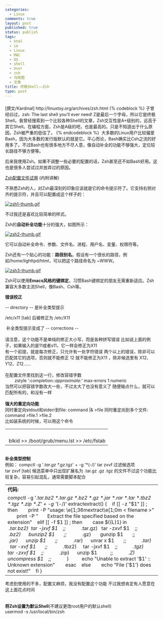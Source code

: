 ```yaml
--- 
categories: 
  - Linux
comments: true
layout: post
published: true
status: publish
tags: 
  - html
  - ie
  - Linux
  - MAC
  - OS
  - shell
  - User
  - zsh
  - 乌班图
  - 文章
title: 终极Shell——Zsh
type: post
---
```

<span style="line-height: 18px;"> </span>

 <h3></h3>[撰文/Kardinal] http://linuxtoy.org/archives/zsh.html
{% codeblock %}
子曾经曰过，zsh: The last shell you’ll ever need!  Z是最后一个字母，所以它是终极Shell。我曾经搜索到一个比较各种Shell的文章，Zsh交互性是A+级别的，远高于其它Shell。在编程方面，Zsh是A级的吧，也是最高的。只是不知道出于什么原因，Zsh被严重的低估了。
{% endcodeblock %}
<span id="more-2227"> </span>大多数的Linux用户比较偏爱Bash，因为大多数的发行版默认的就是它。平心而论，Bash确实比Csh之流的好用多了。不过Bash也有很多地方不尽人意，像自动补全的功能不够强大，定位较长路径不够方便等。

后来我使用Zsh。如果不调整一些必要的配置的话，Zsh甚至还不如Bash好用。这也是很多人尝试过并放弃过的原因。

<a href="http://i.linuxtoy.org/i/2008/08/zshrctar.gz">Zsh配置文件试用</a> (内附讲解)<!--more-->

不熟悉Zsh的人，对Zsh最深刻的印象应该就是它的命令提示符了。它支持右侧对齐的提示符，并且可以配置成这个样子的：

<a href="http://i.linuxtoy.org/i/2008/08/zsh1.gif"><img src="http://i.linuxtoy.org/i/2008/08/zsh1-thumb.gif" alt="zsh1-thumb.gif"></a>

不过我还是喜欢比较简单的样式。

Zsh的<strong>自动补全功能</strong>十分的强大，如图所示：

<a href="http://i.linuxtoy.org/i/2008/08/zsh2.gif"><img src="http://i.linuxtoy.org/i/2008/08/zsh2-thumb.gif" alt="zsh2-thumb.gif"></a>

它可以自动补全命令、参数、文件名、进程、用户名、变量、权限符等。

Zsh还有一个贴心的功能：<strong>路径别名</strong>。假设有一个很长的路径，例如/home/lighttpd/html，可以把这个路径命名为 ~WWW。

<a href="http://i.linuxtoy.org/i/2008/08/zsh3.gif"><img src="http://i.linuxtoy.org/i/2008/08/zsh3-thumb.gif" alt="zsh3-thumb.gif"></a>

Zsh可以使用<strong>Emacs风格的键绑定</strong>，习惯Bash键绑定的朋友无需重新适应。Zsh兼容大多数主流Shell，像Bash、Csh等。

<strong>错误校正</strong>

<strong><img src="http://i.linuxtoy.org/i/2008/08/crct11.jpg" alt=""></strong>-- directory -- 是补全类型提示<div>/etc/x11 [tab] 后被修正为 /etc/X11</div>
<div>
<img src="http://i.linuxtoy.org/i/2008/08/crct21.jpg" alt=""> 补全类型提示变成了 -- corrections --</div>
<div> </div>
<div>请注意，这个功能不是单纯的修正大小写，而是各种拼写错误 比如说上面的例子，如果输入的是11或者s11，它一样会修正为X11</div>有一个前提，就是每次修正，只允许有一处字符错误 两个以上的错误，除非可以匹配其它的选项，否则就不能修正 12 就不能修正为X11 ，除非候选里有 X12、Y12、Z12……<div> </div>
<div>在配置文件里找到这一行，修改容错字数</div>
<div>        zstyle ':completion:<em>:approximate:</em>' max-errors 1 numeric</div>当然可以把容错字数改大一些，不过太大了也没有意义了 随便输点什么，就可以匹配所有的，和没有一样<div> </div>
<div><strong>强大的重定向功能</strong></div>
<div>同时重定向stdout和stderr到file: command |& >file 同时重定向到多个文件: command >file.1 >file.2</div>比如装系统的时候，可以用这个命令 <table border="0" cellspacing="1" cellpadding="3" width="90%" align="center"><tbody>
<tr><td><span><strong> </strong></span></td></tr>
<tr><td> blkid >> /boot/grub/menu.lst >> /etc/fstab</td></tr>
</tbody></table>
<div> </div>
<div><strong>补全类型控制</strong></div>
<div>例如： compctl -g '<em>.tar.gz *.gz</em>.tgz' + -g '*(-/)' tar zxvf 过滤候选项</div>tar zxvf [tab] 候选菜单中只出现扩展名为 .tar.gz .gz .tgz 的文件不过这个功能比较复杂，容易引起混乱，通常需要脚本配合<table border="0" cellspacing="1" cellpadding="3" width="90%" align="center"><tbody>
<tr><td><span><strong>代码:</strong></span></td></tr>
<tr><td>compctl -g '<em>.tar.bz2 *.tar.gz *.bz2 *.gz *.jar *.rar *.tar *.tbz2 *.tgz *.zip *.Z' + -g '</em>(-/)' extractextract() {    if [[ -z "$1" ]] ; then        print -P "usage: \e[1;36mextract\e[1;0m < filename >"        print -P "       Extract the file specified based on the extension"    elif [[ -f $1 ]] ; then        case ${(L)1} in            <em>.tar.bz2)  tar -jxvf $1    ;;            </em>.tar.gz)   tar -zxvf $1    ;;            <em>.bz2)      bunzip2 $1       ;;            </em>.gz)       gunzip $1       ;;            <em>.jar)      unzip $1       ;;            </em>.rar)      unrar x $1       ;;            <em>.tar)      tar -xvf $1       ;;            </em>.tbz2)     tar -jxvf $1    ;;            <em>.tgz)      tar -zxvf $1    ;;            </em>.zip)      unzip $1          ;;            <em>.Z)        uncompress $1    ;;            </em>)          echo "Unable to extract '$1' :: Unknown extension"        esac    else        echo "File ('$1') does not exist!"    fi }</td></tr>
</tbody></table>
<span>考虑到使用的不多，配置又麻烦，我没有配置这个功能 不过我想肯定有人愿意在这上面花点时间</span><div> </div>
<div> </div>
<div>
<strong>将Zsh设置为默认Shell</strong>(不建议更改root用户的默认shell)</div>
<div>usermod -s /usr/local/bin/<span>zsh</span>
</div>
